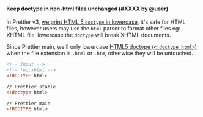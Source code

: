 #### Keep doctype in non-html files unchanged (#XXXX by @user)

In Prettier v3, [we print HTML 5 `doctype` in lowercase](https://prettier.io/blog/2023/07/05/3.0.0#print-html5-doctype-in-lowercase-7391httpsgithubcomprettierprettierpull7391-by-fiskerhttpsgithubcomfisker), it's safe for HTML files, however users may use the `html` parser to format other files eg: XHTML file, lowercase the `doctype` will break XHTML documents.

Since Prettier main, we'll only lowercase [HTML5 doctype (`<!doctype html>`)](https://developer.mozilla.org/en-US/docs/MDN/Writing_guidelines/Writing_style_guide/Code_style_guide/HTML#doctype) when the file extension is `.html` or `.htm`, otherwise they will be untouched.

<!-- prettier-ignore -->
```html
<!-- Input -->
<!-- foo.xhtml -->
<!DOCTYPE html>

// Prettier stable
<!doctype html>

// Prettier main
<!DOCTYPE html>
```
